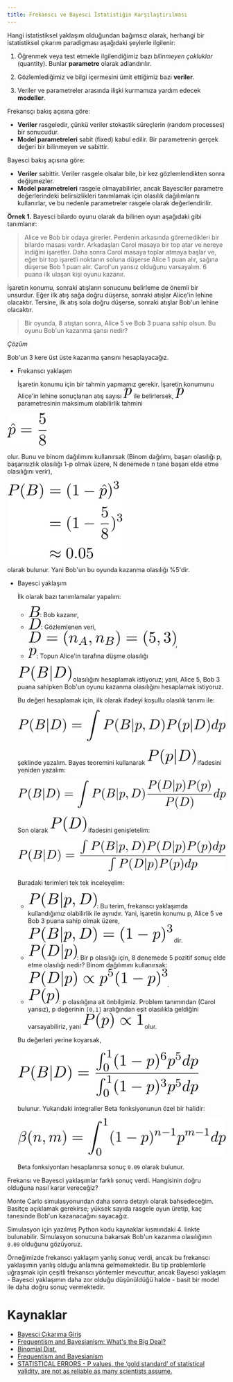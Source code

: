 ```yaml
---
title: Frekanscı ve Bayesci İstatistiğin Karşılaştırılması
---
```


Hangi istatistiksel yaklaşım olduğundan bağımsız olarak, herhangi bir istatistiksel çıkarım paradigması aşağıdaki şeylerle ilgilenir:

1. Öğrenmek veya test etmekle ilgilendiğimiz bazı _bilinmeyen çokluklar_ (quantity). Bunlar **parametre** olarak adlandırılır.

2. Gözlemlediğimiz ve bilgi içermesini ümit ettiğimiz bazı **veriler**.

3. Veriler ve parametreler arasında ilişki kurmamıza yardım edecek **modeller**.

Frekansçı bakış açısına göre:

* **Veriler** rasgeledir, çünkü veriler stokastik süreçlerin (random processes) bir sonucudur.
* **Model parametreleri** sabit (fixed) kabul edilir. Bir parametrenin gerçek değeri bir bilinmeyen ve sabittir.

Bayesci bakış açısına göre:

* **Veriler** sabittir. Veriler rasgele olsalar bile, bir kez gözlemlendikten sonra değişmezler.
* **Model parametreleri** rasgele olmayabilirler, ancak Bayesciler parametre değerlerindeki belirsizlikleri tanımlamak için olasılık dağılımlarını kullanırlar, ve bu nedenle parametreler rasgele olarak değerlendirilir.

**Örnek 1.** Bayesci bilardo oyunu olarak da bilinen oyun aşağıdaki gibi tanımlanır:

> Alice ve Bob bir odaya girerler. Perdenin arkasında göremedikleri bir bilardo masası vardır. Arkadaşları Carol masaya bir top atar ve nereye indiğini işaretler. Daha sonra Carol masaya toplar atmaya başlar ve, eğer bir top işaretli noktanın soluna düşerse Alice 1 puan alır, sağına düşerse Bob 1 puan alır. Carol'un yansız olduğunu varsayalım. 6 puana ilk ulaşan kişi oyunu kazanır.

İşaretin konumu, sonraki atışların sonucunu belirleme de önemli bir unsurdur. Eğer ilk atış sağa doğru düşerse, sonraki atışlar Alice'in lehine olacaktır. Tersine, ilk atış sola doğru düşerse, sonraki atışlar Bob'un lehine olacaktır.

> Bir oyunda, 8 atıştan sonra, Alice 5 ve Bob 3 puana sahip olsun. Bu oyunu Bob'un kazanma şansı nedir?

*Çözüm*

Bob'un 3 kere üst üste kazanma şansını hesaplayacağız.


* Frekanscı yaklaşım

  İşaretin konumu için bir tahmin yapmamız gerekir. İşaretin konumunu Alice'in lehine sonuçlanan atış sayısı ![0301](imgs/03_01.svg) ile belirlersek, ![0301](imgs/03_01.svg) parametresinin maksimum olabilirlik tahmini

![0302](imgs/03_02.svg)

  olur. Bunu ve binom dağılımını kullanırsak (Binom dağılımı, başarı olasılığı p, başarısızlık olasılığı 1-p olmak üzere, N denemede n tane başarı elde etme olasılığını verir),

![0303](imgs/03_03.svg)

  olarak bulunur. Yani Bob'un bu oyunda kazanma olasılığı %5'dir.

* Bayesci yaklaşım

  İlk olarak bazı tanımlamalar yapalım:

  * ![0304](imgs/03_04.svg): Bob kazanır,
  * ![0305](imgs/03_05.svg): Gözlemlenen veri, ![0306](imgs/03_06.svg),
  * ![0307](imgs/03_07.svg): Topun Alice'in tarafına düşme olasılığı

  ![0308](imgs/03_08.svg) olasılığını hesaplamak istiyoruz; yani, Alice 5, Bob 3 puana sahipken Bob'un oyunu kazanma olasılığını hesaplamak istiyoruz.

  Bu değeri hesaplamak için, ilk olarak ifadeyi koşullu olasılık tanımı ile:

  ![0310](imgs/03_10.svg) 

  şeklinde yazalım. Bayes teoremini kullanarak ![0311](imgs/03_11.svg) ifadesini yeniden yazalım:

  ![0312](imgs/03_12.svg)

  Son olarak ![0322](imgs/03_22.svg) ifadesini genişletelim:

  ![0313](imgs/03_13.svg)

  Buradaki terimleri tek tek inceleyelim:

  * ![0314](imgs/03_14.svg): Bu terim, frekanscı yaklaşımda kullandığımız olabilirlik ile aynıdır. Yani, işaretin konumu p, Alice 5 ve Bob 3 puana sahip olmak üzere, ![0315](imgs/03_15.svg) dir.
  * ![0316](imgs/03_16.svg): Bir p olasılığı için, 8 denemede 5 pozitif sonuç elde etme olasılığı nedir? Binom dağılımını kullanırsak: ![0317](imgs/03_17.svg).
  * ![0318](imgs/03_18.svg): p olasılığına ait önbilgimiz. Problem tanımından (Carol yansız), p değerinin ```[0,1]``` aralığından eşit olasılıkla geldiğini varsayabiliriz, yani ![0319](imgs/03_19.svg) olur.

  Bu değerleri yerine koyarsak,

  ![0320](imgs/03_20.svg)

  bulunur. Yukarıdaki integraller Beta fonksiyonunun özel bir halidir:

  ![0321](imgs/03_21.svg)

  Beta fonksiyonları hesaplanırsa sonuç ```0.09``` olarak bulunur. 

Frekansı ve Bayesci yaklaşımlar farklı sonuç verdi. Hangisinin doğru olduğuna nasıl karar vereceğiz?

Monte Carlo simulasyonundan daha sonra detaylı olarak bahsedeceğim. Basitçe açıklamak gerekirse; yüksek sayıda rasgele oyun üretip, kaç tanesinde Bob'un kazanacağını sayacağız. 

Simulasyon için yazılmış Python kodu kaynaklar kısmındaki 4. linkte bulunabilir. Simulasyon sonucuna bakarsak Bob'un kazanma olasılığının ```0.09``` olduğunu gözüyoruz. 

Örneğimizde frekanscı yaklaşım yanlış sonuç verdi, ancak bu frekanscı yaklaşımın yanlış olduğu anlamına gelmemektedir. Bu tip problemlerle uğraşmak için çeşitli frekanscı yöntemler mevcuttur, ancak Bayesci yaklaşım - Bayesci yaklaşımın daha zor olduğu düşünüldüğü halde - basit bir model ile daha doğru sonuç vermektedir.  

# Kaynaklar

* [Bayesci Çıkarıma Giriş](https://github.com/mrtkp9993/Bayesian-Inference)
* [Frequentism and Bayesianism: What's the Big Deal?](https://www.youtube.com/watch?v=KhAUfqhLakw)
* [Binomial Dist.](http://mathworld.wolfram.com/BinomialDistribution.html)
* [Frequentism and Bayesianism](http://jakevdp.github.io/blog/2014/06/06/frequentism-and-bayesianism-2-when-results-differ/)
* [STATISTICAL ERRORS - P values, the ‘gold standard’ of statistical validity, are not as reliable as many scientists assume.](https://www.nature.com/polopoly_fs/1.14700!/menu/main/topColumns/topLeftColumn/pdf/506150a.pdf)